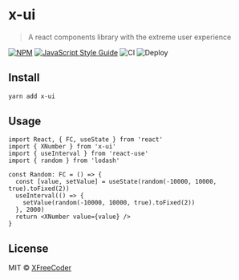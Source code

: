 # x-ui

> A react components library with the extreme user experience

[![NPM](https://img.shields.io/npm/v/XFreeCoder/x-ui.svg)](https://www.npmjs.com/package/x-ui) [![JavaScript Style Guide](https://img.shields.io/badge/code_style-standard-brightgreen.svg)](https://standardjs.com) ![CI](https://github.com/XFreeCoder/x-ui/workflows/CI/badge.svg) ![Deploy](https://github.com/XFreeCoder/x-ui/workflows/Deploy/badge.svg)

## Install

```bash
yarn add x-ui
```

## Usage

```tsx
import React, { FC, useState } from 'react'
import { XNumber } from 'x-ui'
import { useInterval } from 'react-use'
import { random } from 'lodash'

const Random: FC = () => {
  const [value, setValue] = useState(random(-10000, 10000, true).toFixed(2))
  useInterval(() => {
    setValue(random(-10000, 10000, true).toFixed(2))
  }, 2000)
  return <XNumber value={value} />
}
```

## License

MIT © [XFreeCoder](https://github.com/XFreeCoder)
